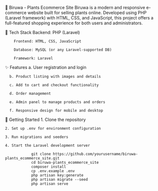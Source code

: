 🌿 Biruwa - Plants Ecommerce Site
        Biruwa is a modern and responsive e-commerce website built for selling plants online. Developed using PHP (Laravel framework) with HTML, CSS, and JavaScript, this project offers a          full-featured shopping experience for both users and administrators.

🔧 Tech Stack
        Backend: PHP (Laravel)
        
        Frontend: HTML, CSS, JavaScript
        
        Database: MySQL (or any Laravel-supported DB)
        
        Framework: Laravel

✨ Features
      a. User registration and login
      
      b. Product listing with images and details
      
      c. Add to cart and checkout functionality
      
      d. Order management
      
      e. Admin panel to manage products and orders
      
      f. Responsive design for mobile and desktop

🚀 Getting Started
    1. Clone the repository
    
    2. Set up .env for environment configuration
    
    3. Run migrations and seeders
    
    4. Start the Laravel development server
    
                git clone https://github.com/yourusername/biruwa-plants_ecommerce_site.git
                cd biruwa-plants_ecommerce_site
                composer install
                cp .env.example .env
                php artisan key:generate
                php artisan migrate --seed
                php artisan serve

